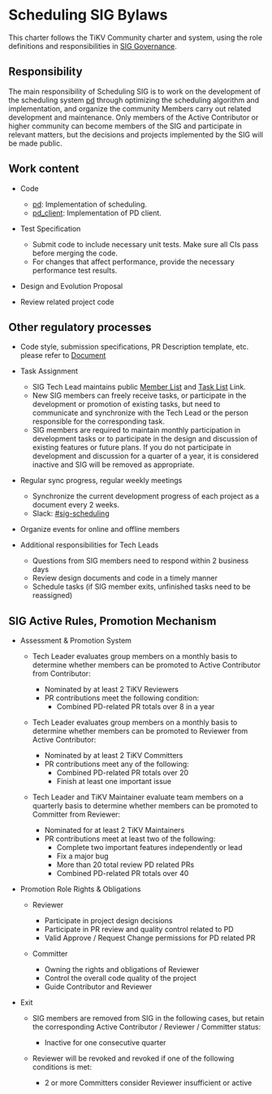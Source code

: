 # Scheduling SIG Bylaws

This charter follows the TiKV Community charter and system, using the role definitions and responsibilities in [SIG Governance](/GOVERNANCE.md).

## Responsibility

The main responsibility of Scheduling SIG is to work on the development of the scheduling system [pd](https://github.com/tikv/pd) through optimizing the scheduling algorithm and implementation, and organize the community Members carry out related development and maintenance. Only members of the Active Contributor or higher community can become members of the SIG and participate in relevant matters, but the decisions and projects implemented by the SIG will be made public.

## Work content

- Code
  - [pd](https://github.com/tikv/pd): Implementation of scheduling.
  - [pd_client](https://github.com/tikv/tikv/tree/master/components/pd_client): Implementation of PD client.

- Test Specification
  - Submit code to include necessary unit tests. Make sure all CIs pass before merging the code.
  - For changes that affect performance, provide the necessary performance test results.

- Design and Evolution Proposal
- Review related project code

## Other regulatory processes

- Code style, submission specifications, PR Description template, etc. please refer to [Document](https://github.com/tikv/pd/blob/master/CONTRIBUTING.md)
- Task Assignment
  - SIG Tech Lead maintains public [Member List](https://tikv.github.io/members/build/index.html?name=scheduling) and [Task List](https://github.com/tikv/pd/projects/5) Link.
  - New SIG members can freely receive tasks, or participate in the development or promotion of existing tasks, but need to communicate and synchronize with the Tech Lead or the person responsible for the corresponding task.
  - SIG members are required to maintain monthly participation in development tasks or to participate in the design and discussion of existing features or future plans. If you do not participate in development and discussion for a quarter of a year, it is considered inactive and SIG will be removed as appropriate.

- Regular sync progress, regular weekly meetings
  - Synchronize the current development progress of each project as a document every 2 weeks.
  - Slack: [#sig-scheduling](https://slack.tidb.io/invite?team=tikv-wg&channel=sig-scheduling&ref=pingcap-community)

- Organize events for online and offline members
- Additional responsibilities for Tech Leads
  - Questions from SIG members need to respond within 2 business days
  - Review design documents and code in a timely manner
  - Schedule tasks (if SIG member exits, unfinished tasks need to be reassigned)

## SIG Active Rules, Promotion Mechanism

- Assessment & Promotion System
  - Tech Leader evaluates group members on a monthly basis to determine whether members can be promoted to Active Contributor from Contributor:
    - Nominated by at least 2 TiKV Reviewers
    - PR contributions meet the following condition:
      - Combined PD-related PR totals over 8 in a year

  - Tech Leader evaluates group members on a monthly basis to determine whether members can be promoted to Reviewer from Active Contributor:
    - Nominated by at least 2 TiKV Committers
    - PR contributions meet any of the following:
      - Combined PD-related PR totals over 20
      - Finish at least one important issue

  - Tech Leader and TiKV Maintainer evaluate team members on a quarterly basis to determine whether members can be promoted to Committer from Reviewer:
    - Nominated for at least 2 TiKV Maintainers
    - PR contributions meet at least two of the following:
      - Complete two important features independently or lead
      - Fix a major bug
      - More than 20 total review PD related PRs
      - Combined PD-related PR totals over 40

- Promotion Role Rights & Obligations
  - Reviewer
    - Participate in project design decisions
    - Participate in PR review and quality control related to PD
    - Valid Approve / Request Change permissions for PD related PR

  - Committer
    - Owning the rights and obligations of Reviewer
    - Control the overall code quality of the project
    - Guide Contributor and Reviewer

- Exit
  - SIG members are removed from SIG in the following cases, but retain the corresponding Active Contributor / Reviewer / Committer status:
    - Inactive for one consecutive quarter

  - Reviewer will be revoked and revoked if one of the following conditions is met:
    - 2 or more Committers consider Reviewer insufficient or active
